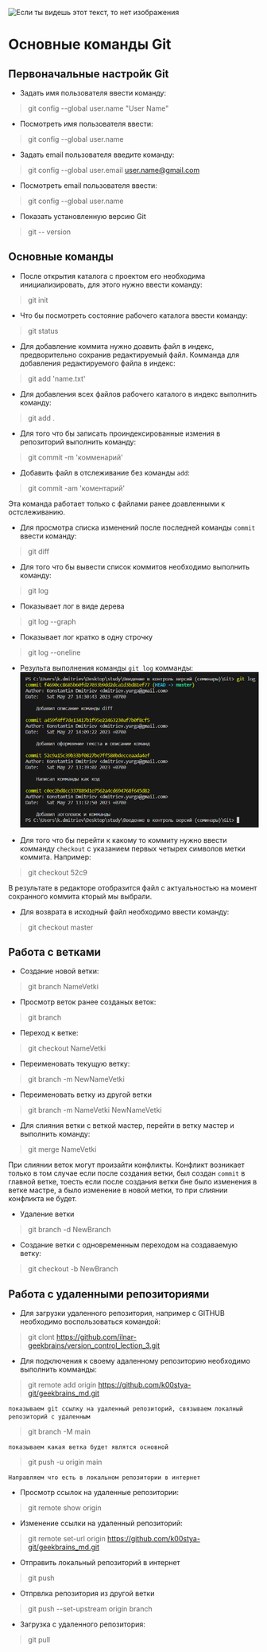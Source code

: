 ![Если ты видешь этот текст, то нет изображения](https://begeton.com/files/users-companies/120/4/5/r62PQbTN1BxEEmQmDpkwP4qeYFDVKv5o.jpeg "Скрин после команды log")

# Основные команды Git #
## Первоначальные настройк Git ##
* Задать имя пользователя ввести команду:
>git config --global user.name "User Name"

* Посмотреть имя пользователя ввести:
>git config --global user.name  

* Задать email пользователя введите команду:
>git config --global user.email user.name@gmail.com  

* Посмотреть email пользователя ввести:
>git config --global user.name

* Показать установленную версию Git
>git -- version

## Основные команды ##
* После открытия каталога с проектом его необходима инициализировать, для этого нужно ввести команду:
>git init  

* Что бы посмотреть состояние рабочего каталога ввести команду:
>git status  

* Для добавление коммита нужно доавить файл в индекс, предворительно сохранив редактируемый файл. Комманда для добавления редактируемого файла в индекс:
>git add 'name.txt' 

* Для добавления всех файлов рабочего каталого в индекс выполнить команду:
>git add . 

* Для того что бы записать проиндексированные измения в репозиторий выполнить команду:
>git commit -m 'комменарий'  

* Добавить файл в отслеживание без команды `add`:
>git commit -am 'коментарий'

Эта команда работает только с файлами ранее доавленными к остслеживанию.

* Для просмотра списка изменений после последней команды `commit` ввести команду:
>git diff

* Для того что бы вывести список коммитов необходимо выполнить команду:
>git log

* Показывает лог в виде дерева
>git log --graph

* Показывает лог кратко в одну строчку
>git log --oneline

* Результа выполнения команды `git log` комманды:
![Если ты видешь этот текст, то нет изображения](scr1.bmp "Скрин после команды log")

* Для того что бы перейти к какому то коммиту нужно ввести комманду `checkout` с указанием первых четырех символов метки коммита. Например:
>git checkout 52c9

В результате в редакторе отобразится файл с актуальностью на момент сохранного коммита кторый мы выбрали.

* Для возврата в исходный файл необходимо ввести команду:
>git checkout master

## Работа с ветками
* Создание новой ветки:
>git branch NameVetki

* Просмотр веток ранее созданых веток:
>git branch

* Переход к ветке:
>git checkout NameVetki

* Переименовать текущую ветку:
>git branch -m NewNameVetki

* Переименовать ветку из другой ветки
>git branch -m NameVetki NewNameVetki

* Для слияния ветки с веткой мастер, перейти в ветку мастер и выполнить команду:
>git merge NameVetki

При слиянии веток могут произайти конфликты. Конфликт возникает только в том случае если после создания ветки, был создан `commit` в главной ветке, тоесть если после создания ветки бне было изменения в ветке мастре, а было изменение в новой метки, то при слиянии конфликта не будет.

* Удаление ветки
>git branch -d NewBranch

* Создание ветки с одновременным переходом на создаваемую ветку:
> git checkout -b NewBranch

## Работа с удаленными репозиториями
* Для загрузки удаленного репозитория, например с GITHUB необходимо воспользоваться командой:
>git clont https://github.com/ilnar-geekbrains/version_control_lection_3.git

* Для подключения к своему адаленному репозиторию необходимо выполнить комманды:
>git remote add origin https://github.com/k00stya-git/geekbrains_md.git  

    показываем git ссылку на удаленный репозиторий, связываем локалный репозиторий с удаленным  

>git branch -M main  

    показываем какая ветка будет являтся основной  

>git push -u origin main  

    Направляем что есть в локальном репозитории в интернет
    
* Просмотр ссылок на удаленные репозитории:
> git remote show origin

* Изменение ссылки на удаленный репозиторий:
> git remote set-url origin https://github.com/k00stya-git/geekbrains_md.git  

* Отправить локальный репозиторий в интернет
>git push

* Отпрвлка репозитория из другой ветки
>git push --set-upstream origin branch

* Загрузка с удаленного репозитория:
>git pull
